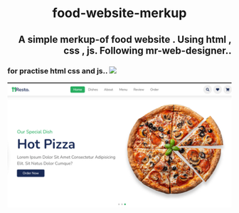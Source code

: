 <h1 align="center"> food-website-merkup </h1>
<h2 align="right"> A simple merkup-of food website . Using html , css , js. Following mr-web-designer.. </h2>
<h3> for practise html css and js..  <img src="https://cdn3.vectorstock.com/i/1000x1000/25/67/set-three-icons-html-css-javascript-vector-26022567.jpg" width="120" /></h3>
<div align="center">
 <img src="https://raw.githubusercontent.com/raihan-jishan/food-website/main/public/Screenshot%20(186).png" alt="food web image" /> 

</div>
